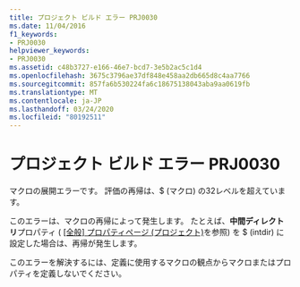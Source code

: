 ```yaml
---
title: プロジェクト ビルド エラー PRJ0030
ms.date: 11/04/2016
f1_keywords:
- PRJ0030
helpviewer_keywords:
- PRJ0030
ms.assetid: c48b3727-e166-46e7-bcd7-3e5b2ac5c1d4
ms.openlocfilehash: 3675c3796ae37df848e458aa2db665d8c4aa7766
ms.sourcegitcommit: 857fa6b530224fa6c18675138043aba9aa0619fb
ms.translationtype: MT
ms.contentlocale: ja-JP
ms.lasthandoff: 03/24/2020
ms.locfileid: "80192511"
---
```

# <a name="project-build-error-prj0030"></a>プロジェクト ビルド エラー PRJ0030

マクロの展開エラーです。 評価の再帰は、$ (マクロ) の32レベルを超えています。

このエラーは、マクロの再帰によって発生します。 たとえば、**中間ディレクトリ**プロパティ ( [[全般] プロパティページ (プロジェクト)](../../build/reference/general-property-page-project.md)を参照) を $ (intdir) に設定した場合は、再帰が発生します。

このエラーを解決するには、定義に使用するマクロの観点からマクロまたはプロパティを定義しないでください。
